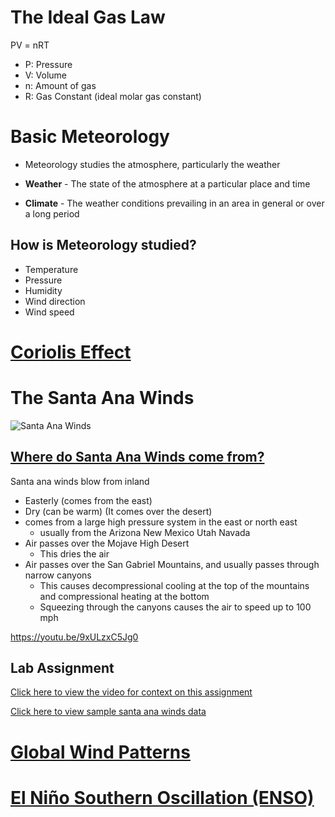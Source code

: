 # The Ideal Gas Law
PV = nRT
- P: Pressure
- V: Volume
- n: Amount of gas
- R: Gas Constant (ideal molar gas constant)

# Basic Meteorology
- Meteorology studies the atmosphere, particularly the weather

- **Weather** - The state of the atmosphere at a particular place and time

- **Climate** - The weather conditions prevailing in an area in general or over a long period

## How is Meteorology studied?

- Temperature
- Pressure
- Humidity
- Wind direction
- Wind speed

# [Coriolis Effect](https://www.youtube.com/watch?v=HIyBpi7B-dE)


# The Santa Ana Winds

![Santa Ana Winds](https://www.weathergamut.com/wp-content/uploads/2017/12/wind.jpg)

## [Where do Santa Ana Winds come from?](https://www.youtube.com/watch?v=4pNQ4g4zOwY)

Santa ana winds blow from inland
- Easterly (comes from the east)
- Dry (can be warm) (It comes over the desert)
- comes from a large high pressure system in the east or north east
  - usually from the Arizona New Mexico Utah Navada
- Air passes over the Mojave High Desert
  - This dries the air
- Air passes over the San Gabriel Mountains, and usually passes through narrow canyons 
  - This causes decompressional cooling at the top of the mountains and compressional heating at the bottom
  - Squeezing through the canyons causes the air to speed up to 100 mph 

https://youtu.be/9xULzxC5Jg0

## Lab Assignment

[Click here to view the video for context on this assignment](https://youtu.be/9xULzxC5Jg0)

[Click here to view sample santa ana winds data](../Assignments/Santa-Ana-Winds/SantaAnaWindsRaw.ods)



# [Global Wind Patterns](https://www.youtube.com/watch?v=xp50_ixPOhY)

# [El Niño Southern Oscillation (ENSO)](https://www.youtube.com/watch?v=U2-ACg2kbTA)